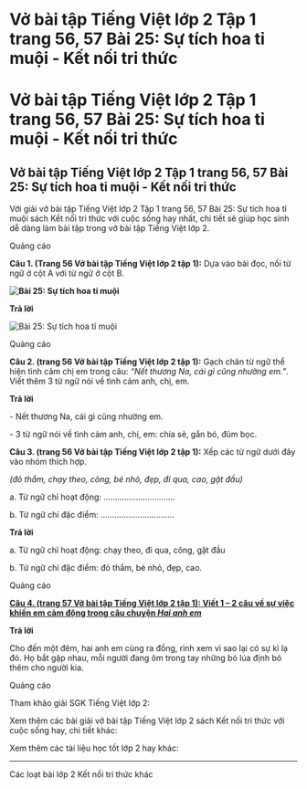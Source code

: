 # Vở bài tập Tiếng Việt lớp 2 Tập 1 trang 56, 57 Bài 25: Sự tích hoa tỉ muội - Kết nối tri thức

# Vở bài tập Tiếng Việt lớp 2 Tập 1 trang 56, 57 Bài 25: Sự tích hoa tỉ muội - Kết nối tri thức

## Vở bài tập Tiếng Việt lớp 2 Tập 1 trang 56, 57 Bài 25: Sự tích hoa tỉ muội - Kết nối tri thức

Với giải vở bài tập Tiếng Việt lớp 2 Tập 1 trang 56, 57 Bài 25: Sự tích hoa tỉ muội sách Kết nối tri thức với cuộc sống hay nhất, chi tiết sẽ giúp học sinh dễ dàng làm bài tập trong vở bài tập Tiếng Việt lớp 2.

Quảng cáo

**Câu 1. (Trang 56 Vở bài tập Tiếng Việt lớp 2 tập 1):** Dựa vào bài đọc, nối từ ngữ ở cột A với từ ngữ ở cột B.

**![Bài 25: Sự tích hoa tỉ muội](https://vietjack.com/vbt-tieng-viet-2-kn/images/bai-25-su-tich-hoa-ti-muoi-34423.png)**  


**Trả lời**

![Bài 25: Sự tích hoa tỉ muội](https://vietjack.com/vbt-tieng-viet-2-kn/images/bai-25-su-tich-hoa-ti-muoi-34425.png)

Quảng cáo

**Câu 2. (trang 56 Vở bài tập Tiếng Việt lớp 2 tập 1):** Gạch chân từ ngữ thể hiện tình cảm chị em trong câu: _“Nết thương Na, cái gì cũng nhường em.”_. Viết thêm 3 từ ngữ nói về tình cảm anh, chị, em.

**Trả lời**

\- Nết thương Na, cái gì cũng nhường em.

\- 3 từ ngữ nói về tình cảm anh, chị, em: chia sẻ, gắn bó, đùm bọc. 

**Câu 3. (trang 56 Vở bài tập Tiếng Việt lớp 2 tập 1):** Xếp các từ ngữ dưới đây vào nhóm thích hợp.

_(đỏ thắm, chạy theo, cõng, bé nhỏ, đẹp, đi qua, cao, gật đầu)_

a. Từ ngữ chỉ hoạt động: ...............................

b. Từ ngữ chỉ đặc điểm: ................................

**Trả lời**

a. Từ ngữ chỉ hoạt động: chạy theo, đi qua, cõng, gật đầu

b. Từ ngữ chỉ đặc điểm: đỏ thắm, bé nhỏ, đẹp, cao.

Quảng cáo

[**Câu 4. (trang 57 Vở bài tập Tiếng Việt lớp 2 tập 1): Viết 1 – 2 câu về sự việc khiến em cảm động trong câu chuyện _Hai anh em_**](https://vietjack.com/vbt-tieng-viet-2-kn/viet-1-2-cau-ve-su-viec-khien-em-cam-dong-trong-cau-chuyen-hai-anh-em-vm.jsp)

**Trả lời**

Cho đến một đêm, hai anh em cùng ra đồng, rình xem vì sao lại có sự kì lạ đó. Họ bắt gặp nhau, mỗi người đang ôm trong tay những bó lúa định bỏ thêm cho người kia.

Quảng cáo

Tham khảo giải SGK Tiếng Việt lớp 2:

Xem thêm các bài giải vở bài tập Tiếng Việt lớp 2 sách Kết nối tri thức với cuộc sống hay, chi tiết khác:

Xem thêm các tài liệu học tốt lớp 2 hay khác:

* * *

Các loạt bài lớp 2 Kết nối tri thức khác
